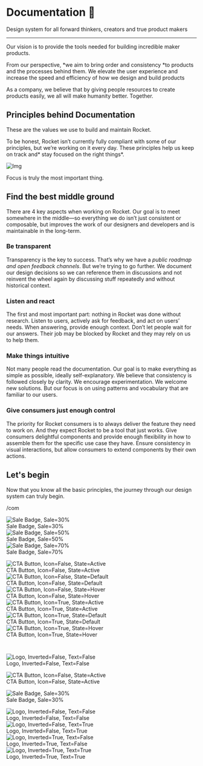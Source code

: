 
# Documentation 🚀

Design system for all forward thinkers, creators and true product makers

---

Our vision is to provide the tools needed for building incredible maker products.

From our perspective, *we aim to bring order and consistency *to products and the processes behind them. We elevate the user experience and increase the speed and efficiency of how we design and build products

As a company, we believe that by giving people resources to create products easily, we all will make humanity better. Together.

## Principles behind Documentation

These are the values we use to build and maintain Rocket.

To be honest, Rocket isn’t currently fully compliant with some of our principles, but we’re working on it every day. These principles help us keep on track and* stay focused on the right things*.

![Img](https://studio-assets.supernova.io/design-systems/14533/9289758a-6300-472a-bbc6-a57098081abf.jpeg)

Focus is truly the most important thing.

## Find the best middle ground

There are 4 key aspects when working on Rocket. Our goal is to meet somewhere in the middle—so everything we do isn’t just consistent or composable, but improves the work of our designers and developers and is maintainable in the long-term.

### Be transparent

Transparency is the key to success. That’s why we have a *public roadmap and open feedback channels*. But we’re trying to go further. We document our design decisions so we can reference them in discussions and not reinvent the wheel again by discussing stuff repeatedly and without historical context.

### Listen and react

The first and most important part: nothing in Rocket was done without research. Listen to users, actively ask for feedback, and act on users’ needs. When answering, provide enough context. Don’t let people wait for our answers. Their job may be blocked by Rocket and they may rely on us to help them.

### Make things intuitive

Not many people read the documentation. Our goal is to make everything as simple as possible, ideally self-explanatory. We believe that consistency is followed closely by clarity. We encourage experimentation. We welcome new solutions. But our focus is on using patterns and vocabulary that are familiar to our users.

### Give consumers just enough control

The priority for Rocket consumers is to always deliver the feature they need to work on. And they expect Rocket to be a tool that just works. Give consumers delightful components and provide enough flexibility in how to assemble them for the specific use case they have. Ensure consistency in visual interactions, but allow consumers to extend components by their own actions.

## Let's begin

Now that you know all the basic principles, the journey through our design system can truly begin.

/com

  
![Sale Badge, Sale=30%](https://studio-assets.supernova.io/design-systems/14533/bafeebfe-ab60-4b30-a7c4-8a26f23a2517.png)  
Sale Badge, Sale=30%  
![Sale Badge, Sale=50%](https://studio-assets.supernova.io/design-systems/14533/4ee3b977-d8d0-4118-8832-8efafb1a7b8d.png)  
Sale Badge, Sale=50%  
![Sale Badge, Sale=70%](https://studio-assets.supernova.io/design-systems/14533/58a75391-8827-4746-9291-95ffd40f5f04.png)  
Sale Badge, Sale=70%  


  
![CTA Button, Icon=False, State=Active](https://studio-assets.supernova.io/design-systems/14533/d5e97350-7194-4a65-b89f-f6b4eb98f204.png)  
CTA Button, Icon=False, State=Active  
![CTA Button, Icon=False, State=Default](https://studio-assets.supernova.io/design-systems/14533/bb1cfee8-56c3-46fa-b802-fbd2c667c6d7.png)  
CTA Button, Icon=False, State=Default  
![CTA Button, Icon=False, State=Hover](https://studio-assets.supernova.io/design-systems/14533/7099ee64-c7d5-47aa-bb23-33c3a6c17aee.png)  
CTA Button, Icon=False, State=Hover  
![CTA Button, Icon=True, State=Active](https://studio-assets.supernova.io/design-systems/14533/5c7d425d-01bd-49b3-a466-d22ebffdb3a9.png)  
CTA Button, Icon=True, State=Active  
![CTA Button, Icon=True, State=Default](https://studio-assets.supernova.io/design-systems/14533/515003e3-c62e-479e-9c15-150d16525811.png)  
CTA Button, Icon=True, State=Default  
![CTA Button, Icon=True, State=Hover](https://studio-assets.supernova.io/design-systems/14533/8391a8af-eab8-4204-8cbf-91fd1276dfd0.png)  
CTA Button, Icon=True, State=Hover  


```javascript  
  
```

  
![Logo, Inverted=False, Text=False](https://studio-assets.supernova.io/design-systems/14533/cbb0faf8-3158-49e7-afa5-e09ad178b173.png)  
Logo, Inverted=False, Text=False  


  
  


  
![CTA Button, Icon=False, State=Active](https://studio-assets.supernova.io/design-systems/14533/d5e97350-7194-4a65-b89f-f6b4eb98f204.png)  
CTA Button, Icon=False, State=Active  


  
![Sale Badge, Sale=30%](https://studio-assets.supernova.io/design-systems/14533/bafeebfe-ab60-4b30-a7c4-8a26f23a2517.png)  
Sale Badge, Sale=30%  


  
![Logo, Inverted=False, Text=False](https://studio-assets.supernova.io/design-systems/14533/cbb0faf8-3158-49e7-afa5-e09ad178b173.png)  
Logo, Inverted=False, Text=False  
![Logo, Inverted=False, Text=True](https://studio-assets.supernova.io/design-systems/14533/4bbf1de4-46c3-4be2-8e45-5535fc5ee7a8.png)  
Logo, Inverted=False, Text=True  
![Logo, Inverted=True, Text=False](https://studio-assets.supernova.io/design-systems/14533/4265f46b-f809-445a-bd45-11d50ed5309d.png)  
Logo, Inverted=True, Text=False  
![Logo, Inverted=True, Text=True](https://studio-assets.supernova.io/design-systems/14533/dae81686-b22c-4138-adde-097e8a8efeb8.png)  
Logo, Inverted=True, Text=True  
